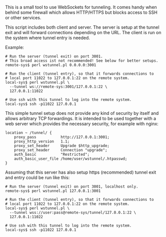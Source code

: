 This is a small tool to use WebSockets for tunneling.
It comes handy when behind some firewall which allows HTTP/HTTPS but blocks
access to SSH or other services.

This script includes both client and server.
The server is setup at the tunnel exit and will forward connections depending on
the URL. The client is run on the system where tunnel entry is needed.

Example:

    # Run the server (tunnel exit) on port 3001.
    # This broad access ist not recommended! See below for better setups.
    remote-sys$ perl wstunnel.pl 0.0.0.0:3001

    # Run the client (tunnel entry), so that it forwards connections to
    # local port 11022 to 127.0.0.1:22 on the remote system.
    local-sys$ perl wstunnel.pl \
      --tunnel ws://remote-sys:3001/127.0.0.1:22 \
      127.0.0.1:11022

    # Use ssh with this tunnel to log into the remote system.
    local-sys$ ssh -p11022 127.0.0.1

This simple tunnel setup does not provide any kind of security by itself and
allows arbitrary TCP forwardings. It is intended to be used together with a
web server which provides the necessary security, for example with nginx:

    location ~ /tunnel/ {
        proxy_pass           http://127.0.0.1:3001;
        proxy_http_version   1.1;
        proxy_set_header     Upgrade $http_upgrade;
        proxy_set_header     Connection "upgrade";
        auth_basic           "Restricted";
        auth_basic_user_file /home/user/wstunnel/.htpasswd;
    }

Assuming that this server has also setup https (recommended) tunnel exit and
entry could be run like this:

    # Run the server (tunnel exit) on port 3001, localhost only.
    remote-sys$ perl wstunnel.pl 127.0.0.1:3001

    # Run the client (tunnel entry), so that it forwards connections to
    # local port 11022 to 127.0.0.1:22 on the remote system.
    local-sys$ perl wstunnel.pl \
      --tunnel wss://user:pass@remote-sys/tunnel/127.0.0.1:22 \
      127.0.0.1:11022

    # Use ssh with this tunnel to log into the remote system.
    local-sys$ ssh -p11022 127.0.0.1

